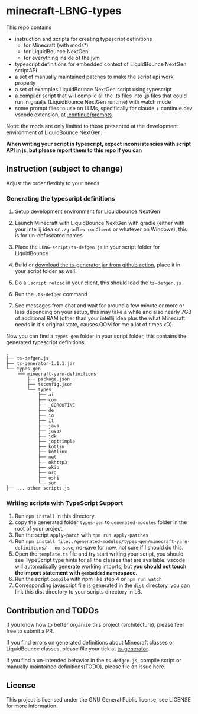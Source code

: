 # minecraft-LBNG-types

This repo contains 
- instruction and scripts for creating typescript definitions
    - for Minecraft (with mods*)
    - for LiquidBounce NextGen
    - for everything inside of the jvm
- typescript definitions for embedded context of LiquidBounce NextGen scriptAPI
- a set of manually maintained patches to make the script api work properly
- a set of examples LiquidBounce NextGen script using typescript 
- a compiler script that will compile all the .ts files into .js files that could run in graaljs (LiquidBounce NextGen runtime) with watch mode
- some prompt files to use on LLMs, specifically for claude + continue.dev vscode extension, at [.continue/prompts](.continue/prompts).

Note: the mods are only limited to those presented at the development environment of LiquidBounce NextGen.

**When writing your script in typescript, expect inconsistencies with script API in js, but please report them to this repo if you can**

## Instruction (subject to change)

Adjust the order flexibly to your needs.

### Generating the typescript definitions

1. Setup development environment for Liquidbounce NextGen
2. Launch Minecraft with LiquidBounce NextGen with gradle (either with your intellij idea or `./gradlew runClient` or whatever on Windows), this is for un-obfuscated names
3. Place the `LBNG-script/ts-defgen.js` in your script folder for LiquidBounce
4. Build or [download the ts-generator jar from github action](https://github.com/commandblock2/ts-generator/actions), place it in your script folder as well.
5. Do a `.script reload` in your client, this should load the `ts-defgen.js`
6. Run the `.ts-defgen` command

7. See messages from chat and wait for around a few minute or more or less depending on your setup, this may take a while and also nearly 7GB of additional RAM (other than your intellij idea plus the what Minecraft needs in it's original state, causes OOM for me a lot of times xD).

Now you can find a `types-gen` folder in your script folder, this contains the generated typescript definitions.
```
.
├── ts-defgen.js
├── ts-generator-1.1.1.jar
└── types-gen
    └── minecraft-yarn-definitions
        ├── package.json
        ├── tsconfig.json
        └── types
            ├── ai
            ├── com
            ├── _COROUTINE
            ├── de
            ├── io
            ├── it
            ├── java
            ├── javax
            ├── jdk
            ├── joptsimple
            ├── kotlin
            ├── kotlinx
            ├── net
            ├── okhttp3
            ├── okio
            ├── org
            ├── oshi
            └── sun
├── ... other scripts.js

```

### Writing scripts with TypeScript Support

1. Run `npm install` in this directory.
2. copy the generated folder `types-gen` to `generated-modules` folder in the root of your project.
3. Run the script `apply-patch` with `npm run apply-patches`
4. Run `npm install file:./generated-modules/types-gen/minecraft-yarn-definitions/ --no-save`, no-save for now, not sure if I should do this.
5. Open the `template.ts` file and try start writing your script, you should see TypeScript type hints for all the classes that are available. vscode will automatically generate working imports, but **you should not touch the import statement with `@embedded` namespace.**
6. Run the script `compile` with npm like step 4 or `npm run watch`
7. Corresponding javascript file is generated in the `dist` directory, you can link this dist directory to your scripts directory in LB.


## Contribution and TODOs

If you know how to better organize this project (architecture), please feel free to submit a PR.

If you find errors on generated definitions about Minecraft classes or LiquidBounce classes, please file your tick at [ts-generator](https://github.com/commandblock2/ts-generator/issues).

If you find a un-intended behavior in the `ts-defgen.js`, compile script or manually maintained definitions(TODO), please file an issue here.


## License

This project is licensed under the GNU General Public license, see LICENSE for more information.